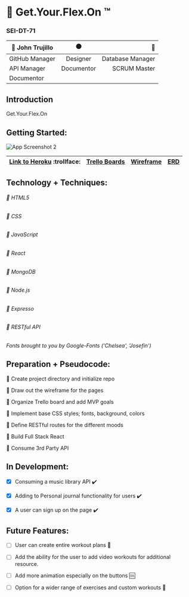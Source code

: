 # :muscle: Get.Your.Flex.On :tm:

### SEI-DT-71

| :large_blue_circle: John Trujillo | :black_circle: | :red_circle:  |
| ------------- |:-------------:| -----:|
| GitHub Manager| Designer | Database Manager |
| API Manager   | Documentor  |SCRUM Master |
| Documentor |  |    |


## Introduction
Get.Your.Flex.On


## Getting Started:

![App Screenshot 2](https://i.imgur.com/FbRw9bO.png)

| [Link to Heroku](https://getyourflexon.herokuapp.com/) :trollface: | [Trello Boards](https://trello.com/b/YJsBaOtU/gyfo) | [Wireframe](https://github.com/amriikk/inSynch.git/) | [ERD](https://https://app.diagrams.net/#G17JIUN5qrj5ayM6mCNSgtZdq2UAfgV450/) |
| ------------- |:-------------:| -----:|-----:|


## Technology + Techniques: 

###### :small_blue_diamond: HTML5

###### :small_blue_diamond: CSS

###### :small_blue_diamond: JavaScript

###### :small_blue_diamond: React

###### :small_blue_diamond: MongoDB

###### :small_blue_diamond: Node.js

###### :small_blue_diamond: Expresso

###### :small_blue_diamond: RESTful API


*Fonts brought to you by Google-Fonts ('Chelsea', 'Josefin')*



## Preparation + Pseudocode:

:thought_balloon: Create project directory and initialize repo

:thought_balloon: Draw out the wireframe for the pages

:thought_balloon: Organize Trello board and add MVP goals

:thought_balloon: Implement base CSS styles; fonts, background, colors

:thought_balloon: Define RESTful routes for the different moods

:thought_balloon: Build Full Stack React

:thought_balloon: Consume 3rd Party API

## In Development:

- [x] Consuming a music library API :heavy_check_mark:

- [x] Adding to Personal journal functionality for users :heavy_check_mark:

- [x] A user can sign up on the page :heavy_check_mark:

## Future Features:

- [ ] User can create entire workout plans :busts_in_silhouette:

- [ ] Add the ability for the user to add video workouts for additional resource.

- [ ] Add more animation especially on the buttons :cool:

- [ ] Option for a wider range of exercises and custom workouts :white_square_button:




